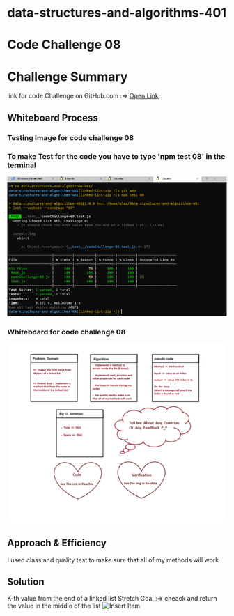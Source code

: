 
# data-structures-and-algorithms-401

# Code Challenge 08

# Challenge Summary
<!-- Description of the challenge -->
link for code Challenge on GitHub.com :=> [Open Link](https://github.com/AlaaN-Smadi/data-structures-and-algorithms-401) 


## Whiteboard Process
<!-- Embedded whiteboard image -->
### Testing Image for code challenge 08
### To make Test for the code you have to type 'npm test 08' in the terminal 

![Code_401_08](Images/Class_08_test.PNG)

### Whiteboard for code challenge 08
![Code_401_08_Whiteboard](Images/code_challenge_08_WhiteBoard.PNG) 



## Approach & Efficiency
<!-- What approach did you take? Why? What is the Big O space/time for this approach? -->
I used class and quality test to make sure that all of my methods will work 



## Solution
<!-- Show how to run your code, and examples of it in action -->
K-th value from the end of a linked list
Stretch Goal :=> cheack and return the value in the middle of the list
![Insert Item](https://miro.medium.com/max/1838/1*DGdcFs0X3XA0jYjqUgy6cg.png)


